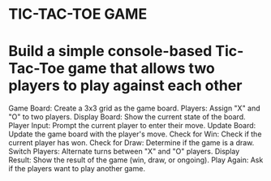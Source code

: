 # TIC-TAC-TOE GAME

# Build a simple console-based Tic-Tac-Toe game that allows two players to play against each other

Game Board: Create a 3x3 grid as the game board. 
Players: Assign "X" and "O" to two players.
Display Board: Show the current state of the board.
Player Input: Prompt the current player to enter their move.
Update Board: Update the game board with the player's move.
Check for Win: Check if the current player has won.
Check for Draw: Determine if the game is a draw.
Switch Players: Alternate turns between "X" and "O" players.
Display Result: Show the result of the game (win, draw, or ongoing).
Play Again: Ask if the players want to play another game.
